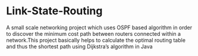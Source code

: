 # Link-State-Routing
A small scale networking project which uses OSPF based algorithm in order to discover the minimum cost path between routers connected within a network.This project basically helps to calculate the optimal routing table and thus the shortest path using Dijkstra’s algorithm in Java
